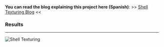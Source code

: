 **You can read the blog explaining this project here (Spanish)**: >> [Shell Texturing Blog](https://sara01-s.github.io/Portfolio/blogs/shell-texturing/) <<

### Results
---
![Shell Texturing](https://sara01-s.github.io/Portfolio/images/blogs/shell-texturing/imgs/gif_hand_result.gif)
